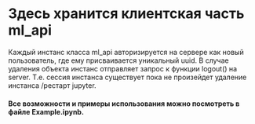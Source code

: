 # Здесь хранится клиентская часть ml_api

Каждый инстанс класса ml_api авторизируется на сервере как новый пользователь, где ему присваивается уникальный uuid. В случае удаления объекта инстанс отправляет запрос к функции logout() на server. Т.е. сессия инстанса существует пока не произейдет удаление инстанса /рестарт jupyter.

#### Все возможности и примеры использования можно посмотреть в файле Example.ipynb.
